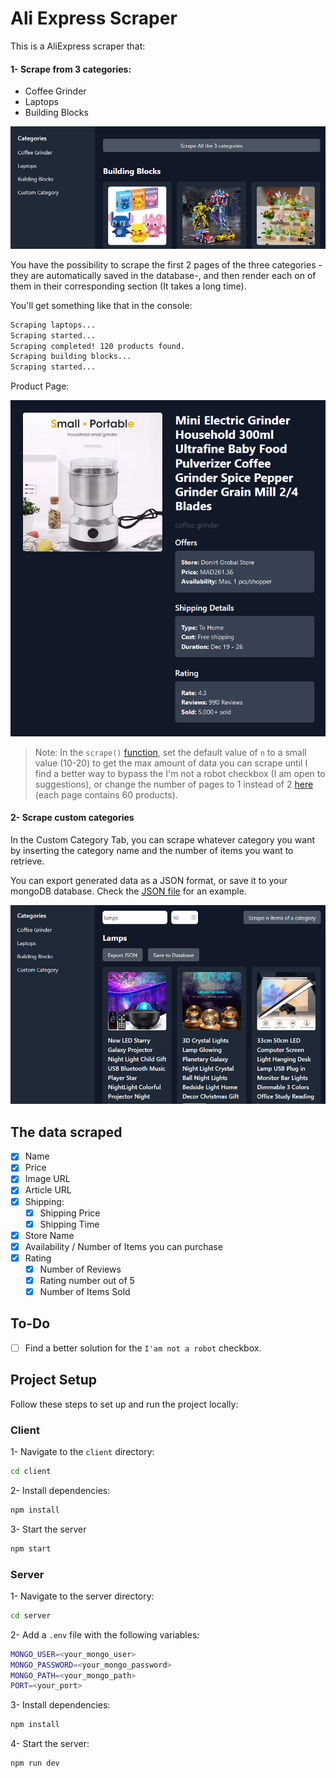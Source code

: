 # Ali Express Scraper

This is a AliExpress scraper that:

#### 1- Scrape from 3 categories:

- Coffee Grinder
- Laptops
- Building Blocks

![image 1](./media/1.png)

You have the possibility to scrape the first 2 pages of the three categories -they are automatically saved in the database-, and then render each on of them in their corresponding section (It takes a long time).

You'll get something like that in the console:

```bash
Scraping laptops...
Scraping started...
Scraping completed! 120 products found.
Scraping building blocks...
Scraping started...
```

Product Page:

![Product Page](./media/3.png)

> Note: In the `scrape()` [function](server/src/resources/scraper/scrape.ts), set the default value of `n` to a small value (10-20) to get the max amount of data you can scrape until I find a better way to bypass the I'm not a robot checkbox (I am open to suggestions), or change the number of pages to 1 instead of 2 [here](server/src/resources/product/product.service.ts) (each page contains 60 products).

####  2- Scrape custom categories

In the Custom Category Tab, you can scrape whatever category you want by inserting the category name and the number of items you want to retrieve.

You can export generated data as a JSON format, or save it to your mongoDB database. Check the [JSON file](./products.json) for an example.

![image 2](./media/2.png)

## The data scraped

- [x] Name
- [x] Price
- [x] Image URL
- [x] Article URL
- [x] Shipping:
  - [x] Shipping Price
  - [x] Shipping Time
- [x] Store Name
- [x] Availability / Number of Items you can purchase
- [x] Rating
  - [x] Number of Reviews
  - [x] Rating number out of 5
  - [x] Number of Items Sold

## To-Do

- [ ] Find a better solution for the `I'am not a robot` checkbox.

## Project Setup

Follow these steps to set up and run the project locally:

### Client

1- Navigate to the `client` directory:

```bash
cd client
```

2- Install dependencies:

```bash
npm install
```

3- Start the server

```bash
npm start
```

### Server

1- Navigate to the server directory:

```bash
cd server
```

2- Add a `.env` file with the following variables:

```bash
MONGO_USER=<your_mongo_user>
MONGO_PASSWORD=<your_mongo_password>
MONGO_PATH=<your_mongo_path>
PORT=<your_port>
```

3- Install dependencies:

```bash
npm install
```

4- Start the server:

```bash
npm run dev
```
